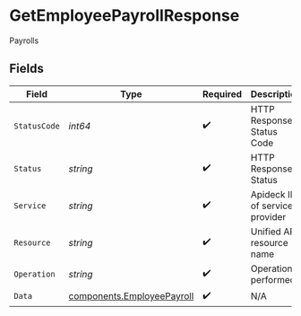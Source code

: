 # GetEmployeePayrollResponse

Payrolls


## Fields

| Field                                                                    | Type                                                                     | Required                                                                 | Description                                                              | Example                                                                  |
| ------------------------------------------------------------------------ | ------------------------------------------------------------------------ | ------------------------------------------------------------------------ | ------------------------------------------------------------------------ | ------------------------------------------------------------------------ |
| `StatusCode`                                                             | *int64*                                                                  | :heavy_check_mark:                                                       | HTTP Response Status Code                                                | 200                                                                      |
| `Status`                                                                 | *string*                                                                 | :heavy_check_mark:                                                       | HTTP Response Status                                                     | OK                                                                       |
| `Service`                                                                | *string*                                                                 | :heavy_check_mark:                                                       | Apideck ID of service provider                                           | undefined                                                                |
| `Resource`                                                               | *string*                                                                 | :heavy_check_mark:                                                       | Unified API resource name                                                | Companies                                                                |
| `Operation`                                                              | *string*                                                                 | :heavy_check_mark:                                                       | Operation performed                                                      | one                                                                      |
| `Data`                                                                   | [components.EmployeePayroll](../../models/components/employeepayroll.md) | :heavy_check_mark:                                                       | N/A                                                                      |                                                                          |